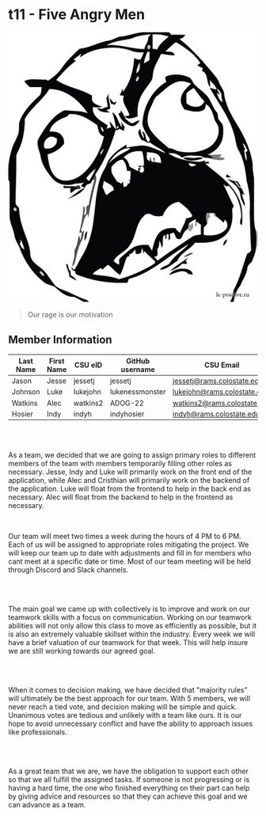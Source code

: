 # t11 - Five Angry Men

![Angry rage comic](/team/images/MadMan.jpeg)

> Our rage is our motivation

## Member Information

Last Name | First Name | CSU eID | GitHub username | CSU Email
--------- | ---------- | ------- | --------------- | ---------
Jason | Jesse | jessetj | jessetj | jessetj@rams.colostate.edu
Johnson | Luke | lukejohn | lukenessmonster | lukejohn@rams.colostate.edu
Watkins | Alec | watkins2 | ADOG-22 | watkins2@rams.colostate.edu
Hosier | Indy | indyh | indyhosier | indyh@rams.colostate.edu

<br>
<br>
<p>
As a team, we decided that we are going to assign primary roles to different members of the team with members temporarily filling other roles as necessary. Jesse, Indy and Luke will primarily work on the front end of the application, while Alec and Cristhian will primarily work on the backend of the application. Luke will float from the frontend to help in the back end as necessary. Alec will float from the backend to help in the frontend as necessary.
</p>

<br>
<p>
Our team will meet two times a week during the hours of 4 PM to 6 PM. Each of us will be assigned to appropriate roles mitigating the project. We will keep our team up to date with adjustments and fill in for members who cant meet at a specific date or time. Most of our team meeting will be held through Discord and Slack channels. 
</p>
<br>

<br>
<p>
The main goal we came up with collectively is to improve and work on our teamwork skills with a focus on communication. Working on our teamwork abilities will not only allow this class to move as efficiently as possible, but it is also an extremely valuable skillset within the industry. Every week we will have a brief valuation of our teamwork for that week. This will help insure we are still working towards our agreed goal.
</p>
<br>

<br>
<p>
When it comes to decision making, we have decided that "majority rules" will ultimately be the best approach for our team. With 5 members, we will never reach a tied vote, and decision making will be simple and quick. Unanimous votes are tedious and unlikely with a team like ours. It is our hope to avoid unnecessary conflict and have the ability to approach issues like professionals.
</p>
<br>

<br>
<p>
As a great team that we are, we have the obligation to support each other so that we all fulfill the assigned tasks. If someone is not progressing or is having a hard time, the one who finished everything on their part can help by giving advice and resources so that they can achieve this goal and we can advance as a team. 
</p>
<br>
